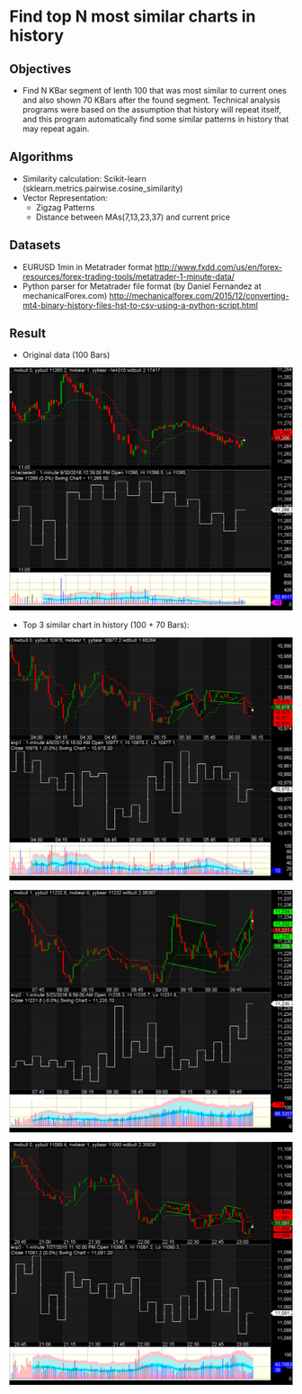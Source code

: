 # Find top N most similar charts in history #

## Objectives ##
 * Find N KBar segment of lenth 100 that was most similar to current ones and also shown 70 KBars after the found segment. Technical analysis programs were based on the assumption that history will repeat itself, and this program automatically find some similar patterns in history that may repeat again.

## Algorithms ##
 * Similarity calculation: Scikit-learn (sklearn.metrics.pairwise.cosine_similarity)
 * Vector Representation:
   * Zigzag Patterns
   * Distance between MAs(7,13,23,37) and current price

## Datasets ##
 * EURUSD 1min in Metatrader format
  http://www.fxdd.com/us/en/forex-resources/forex-trading-tools/metatrader-1-minute-data/
 * Python parser for Metatrader file format (by Daniel Fernandez at mechanicalForex.com) http://mechanicalforex.com/2015/12/converting-mt4-binary-history-files-hst-to-csv-using-a-python-script.html

## Result ##
 * Original data (100 Bars)

 ![test](./imgs/m1ec1.png "")  

 * Top 3 similar chart in history (100 + 70 Bars):

 ![test](./imgs/exp1.png "")  

 ![test](./imgs/exp2.png "")  

 ![test](./imgs/exp3.png "")  

 
